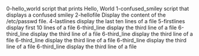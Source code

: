  0-hello_world script that prints Hello, World
1-confused_smiley script that displays a confused smiley
2-hellofile Display the content of the /etc/passwd file.
4-lastlines display the last ten lines of a file
5-firstlines display first 10 lines of a file
6-third_line display the third line of a file 6-third_line display the third line of a file 6-third_line display the third line of a file 6-third_line display the third line of a file 6-third_line display the third line of a file 6-third_line display the third line of a file 

